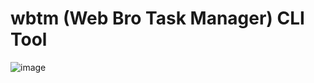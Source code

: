 # wbtm (Web Bro Task Manager) CLI Tool

![image](https://github.com/user-attachments/assets/f85e0134-c8d5-4e2b-bbe8-7dd44e4ff074)

